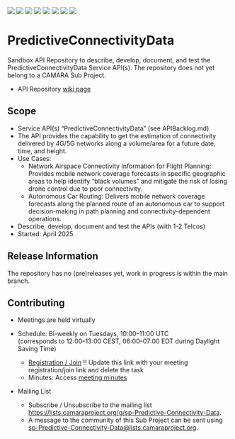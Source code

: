 <a href="https://github.com/camaraproject/PredictiveConnectivityData/commits/" title="Last Commit"><img src="https://img.shields.io/github/last-commit/camaraproject/PredictiveConnectivityData?style=plastic"></a>
<a href="https://github.com/camaraproject/PredictiveConnectivityData/issues" title="Open Issues"><img src="https://img.shields.io/github/issues/camaraproject/PredictiveConnectivityData?style=plastic"></a>
<a href="https://github.com/camaraproject/PredictiveConnectivityData/pulls" title="Open Pull Requests"><img src="https://img.shields.io/github/issues-pr/camaraproject/PredictiveConnectivityData?style=plastic"></a>
<a href="https://github.com/camaraproject/PredictiveConnectivityData/graphs/contributors" title="Contributors"><img src="https://img.shields.io/github/contributors/camaraproject/PredictiveConnectivityData?style=plastic"></a>
<a href="https://github.com/camaraproject/PredictiveConnectivityData" title="Repo Size"><img src="https://img.shields.io/github/repo-size/camaraproject/PredictiveConnectivityData?style=plastic"></a>
<a href="https://github.com/camaraproject/PredictiveConnectivityData/blob/main/LICENSE" title="License"><img src="https://img.shields.io/badge/License-Apache%202.0-green.svg?style=plastic"></a>
<a href="https://github.com/camaraproject/PredictiveConnectivityData/releases/latest" title="Latest Release"><img src="https://img.shields.io/github/release/camaraproject/PredictiveConnectivityData?style=plastic"></a>
<a href="https://github.com/camaraproject/Governance/blob/main/ProjectStructureAndRoles.md" title="Sandbox API Repository"><img src="https://img.shields.io/badge/Sandbox%20API%20Repository-yellow?style=plastic"></a>

# PredictiveConnectivityData

Sandbox API Repository to describe, develop, document, and test the PredictiveConnectivityData Service API(s). The repository does not yet belong to a CAMARA Sub Project.

* API Repository [wiki page](https://lf-camaraproject.atlassian.net/wiki/x/AQAnBw)

## Scope

* Service API(s) “PredictiveConnectivityData” (see APIBacklog.md) 
* The API provides the capability to get the estimation of connectivity delivered by 4G/5G networks along a volume/area for a future date, time, and height.
* Use Cases:
  * Network Airspace Connectivity Information for Flight Planning: Provides mobile network coverage forecasts in specific geographic areas to help identify “black volumes” and mitigate the risk of losing drone control due to poor connectivity.
  * Autonomous Car Routing: Delivers mobile network coverage forecasts along the planned route of an autonomous car to support decision-making in path planning and connectivity-dependent operations.
* Describe, develop, document and test the APIs (with 1-2 Telcos)
* Started: April 2025
<!-- * Incubating stage since: {{incubation date}} --> 

## Release Information

The repository has no (pre)releases yet, work in progress is within the main branch.
<!-- Optional: an explicit listing of the latest (pre-)release with additional information, e.g. links to the API definitions -->
<!-- In addition use/uncomment one or multiple the following alternative options when becoming applicable -->
<!-- Pre-releases of this sub project are available in https://github.com/camaraproject/PredictiveConnectivityData/releases -->
<!-- The latest public release is available here: https://github.com/camaraproject/PredictiveConnectivityData/releases/latest -->
<!-- For changes see [CHANGELOG.md](https://github.com/camaraproject/PredictiveConnectivityData/blob/main/CHANGELOG.md) -->

## Contributing

* Meetings are held virtually <!-- for new, independent Sandbox API repositories request a meeting link from the LF admin team or replace the information with the existing meeting information of the Sub Project -->

* Schedule: Bi-weekly on Tuesdays, 10:00–11:00 UTC  
  (corresponds to 12:00–13:00 CEST, 06:00–07:00 EDT during Daylight Saving Time)
  * [Registration / Join](https://zoom-lfx.platform.linuxfoundation.org/meetings/telcoapi) !! Update this link with your meeting registration/join link and delete the task
  * Minutes: Access [meeting minutes](https://lf-camaraproject.atlassian.net/wiki/x/PAAnBw) 
* Mailing List
  * Subscribe / Unsubscribe to the mailing list <https://lists.camaraproject.org/g/sp-Predictive-Connectivity-Data>.
  * A message to the community of this Sub Project can be sent using <sp-Predictive-Connectivity-Data@lists.camaraproject.org>.
